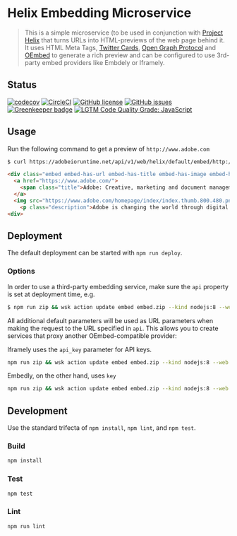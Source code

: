 # Helix Embedding Microservice

> This is a simple microservice (to be used in conjunction with [Project Helix](https://www.project-helix.io) that turns URLs into HTML-previews of the web page behind it. It uses HTML Meta Tags, [Twitter Cards](https://developer.twitter.com/en/docs/tweets/optimize-with-cards/overview/abouts-cards.html), [Open Graph Protocol](http://ogp.me) and [OEmbed](https://oembed.com) to generate a rich preview and can be configured to use 3rd-party embed providers like Embdely or Iframely.

## Status
[![codecov](https://img.shields.io/codecov/c/github/adobe/helix-embed.svg)](https://codecov.io/gh/adobe/helix-embed)
[![CircleCI](https://img.shields.io/circleci/project/github/adobe/helix-embed.svg)](https://circleci.com/gh/adobe/helix-embed)
[![GitHub license](https://img.shields.io/github/license/adobe/helix-embed.svg)](https://github.com/adobe/helix-embed/blob/master/LICENSE.txt)
[![GitHub issues](https://img.shields.io/github/issues/adobe/helix-embed.svg)](https://github.com/adobe/helix-embed/issues)
[![Greenkeeper badge](https://badges.greenkeeper.io/adobe/helix-embed.svg)](https://greenkeeper.io/)
[![LGTM Code Quality Grade: JavaScript](https://img.shields.io/lgtm/grade/javascript/g/adobe/helix-embed.svg?logo=lgtm&logoWidth=18)](https://lgtm.com/projects/g/adobe/helix-embed)



## Usage

Run the following command to get a preview of `http://www.adobe.com`

```bash
$ curl https://adobeioruntime.net/api/v1/web/helix/default/embed/http://www.adobe.com
```

```html
<div class="embed embed-has-url embed-has-title embed-has-image embed-has-description">
  <a href="https://www.adobe.com/">
    <span class="title">Adobe: Creative, marketing and document management solutions</span>
  </a>
  <img src="https://www.adobe.com/homepage/index/index.thumb.800.480.png?ck=1540830329" alt="Adobe: Creative, marketing and document management solutions" class="image">
    <p class="description">Adobe is changing the world through digital experiences. We help our customers create, deliver and optimize content and applications.</p>
<div>
```

## Deployment

The default deployment can be started with `npm run deploy`.

### Options

In order to use a third-party embedding service, make sure the `api` property is set at deployment time, e.g.

```bash
$ npm run zip && wsk action update embed embed.zip --kind nodejs:8 --web raw --web-secure false -p api https://my-embed-provider.com
```

All additional default parameters will be used as URL parameters when making the request to the URL specified in `api`. This allows you to create services that proxy another OEmbed-compatible provider:

Iframely uses the `api_key` parameter for API keys.

```bash
npm run zip && wsk action update embed embed.zip --kind nodejs:8 --web raw --web-secure false -p api http://iframe.ly/api/oembed -p api_key insert-here
```

Embedly, on the other hand, uses `key`

```bash
npm run zip && wsk action update embed embed.zip --kind nodejs:8 --web raw --web-secure false -p api https://api.embedly.com/1/oembed -p key insert-here
```

## Development

Use the standard trifecta of `npm install`, `npm lint`, and `npm test`.


### Build

```bash
npm install
```

### Test

```bash
npm test
```

### Lint

```bash
npm run lint
```
